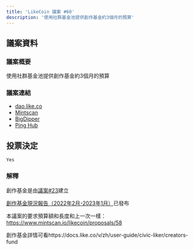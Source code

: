 ```yaml
---
title: 'LikeCoin 議案 #60'
description: '使用社群基金池提供創作基金約3個月的預算'
---
```


## 議案資料

### 議案概要
使用社群基金池提供創作基金約3個月的預算

### 議案連結
- [dao.like.co](https://dao.like.co/proposals/60)
- [Mintscan](https://www.mintscan.io/likecoin/proposals/60)
- [BigDipper](https://bigdipper.live/likecoin/proposals/60)
- [Ping Hub](https://ping.pub/likecoin/gov/60)


## 投票決定
`Yes`

### 解釋
創作基金是由[議案#23](https://www.mintscan.io/likecoin/proposals/23)建立

[創作基金現況報告（2022年2月-2023年1月）](https://blog.like.co/zh/%E5%89%B5%E4%BD%9C%E5%9F%BA%E9%87%91%E7%8F%BE%E6%B3%81%E5%A0%B1%E5%91%8A%EF%BC%882022%E5%B9%B42%E6%9C%88-2023%E5%B9%B41%E6%9C%88%EF%BC%89/)已發布

本議案的要求預算額和長度和上一次一樣：https://www.mintscan.io/likecoin/proposals/58

創作基金詳情可看https://docs.like.co/v/zh/user-guide/civic-liker/creators-fund
